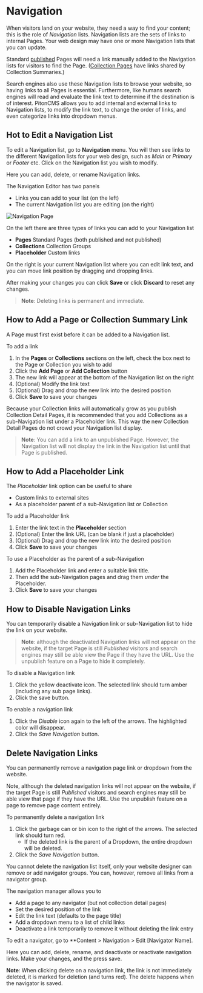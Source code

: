 # Navigation

When visitors land on your website, they need a way to find your content; this is the role of *Navigation* lists. Navigation lists are the sets of links to internal Pages. Your web design may have one or more Navigation lists that you can update.

Standard [published](/admin/support/client/pages#saving-and-publishing) Pages will need a link manually added to the Navigation lists for visitors to find the Page. ([Collection Pages](/admin/support/client/collections) have links shared by Collection Summaries.)

Search engines also use these Navigation lists to browse your website, so having links to all Pages is essential. Furthermore, like humans search engines will read and evaluate the link text to determine if the destination is of interest. PitonCMS allows you to add internal and external links to Navigation lists, to modify the link text, to change the order of links, and even categorize links into dropdown menus.

## Hot to Edit a Navigation List

To edit a Navigation list, go to <i class="fas fa-compass"></i> **Navigation** menu. You will then see links to the different Navigation lists for your web design, such as *Main* or *Primary* or *Footer* etc. Click on the Navigation list you wish to modify.

Here you can add, delete, or rename Navigation links.

The Navigation Editor has two panels
- Links you can add to your list (on the left)
- The current Navigation list you are editing (on the right)

![Navigation Page](/admin/img/support/navigationEditor.png)

On the left there are three types of links you can add to your Navigation list
- **Pages** Standard Pages (both published and not published)
- **Collections** Collection Groups
- **Placeholder** Custom links

On the right is your current Navigation list where you can edit link text, and you can move link position by dragging and dropping links.

After making your changes you can click **Save** or click **Discard** to reset any changes.

>**Note**: Deleting links is permanent and immediate.

## How to Add a Page or Collection Summary Link
A Page must first exist before it can be added to a Navigation list.

To add a link

 1. In the **Pages** or **Collections** sections on the left, check the box next to the Page or Collection you wish to add
 2. Click the **Add Page** or **Add Collection** button
 3. The new link will appear at the bottom of the Navigation list on the right
 4. (Optional) Modify the link text
 5. (Optional) Drag and drop the new link into the desired position
 6. Click **Save** to save your changes

Because your Collection links will automatically grow as you publish Collection Detail Pages, it is recommended that you add Collections as a sub-Navigation list under a Placeholder link. This way the new Collection Detail Pages do not crowd your Navigation list display.

>**Note**: You can add a link to an unpublished Page. However, the Navigation list will not display the link in the Navigation list until that Page is published.

## How to Add a Placeholder Link
The *Placeholder* link option can be useful to share

- Custom links to external sites
- As a placeholder parent of a sub-Navigation list or Collection

To add a Placeholder link

1. Enter the link text in the **Placeholder** section
2. (Optional) Enter the link URL (can be blank if just a placeholder)
3. (Optional) Drag and drop the new link into the desired position
4. Click **Save** to save your changes

To use a Placeholder as the parent of a sub-Navigation
1. Add the Placeholder link and enter a suitable link title.
2. Then add the sub-Navigation pages and drag them *under* the Placeholder.
3. Click **Save** to save your changes

## How to Disable Navigation Links

You can temporarily disable a Navigation link or sub-Navigation list to hide the link on your website.

>**Note**: although the deactivated Navigation links will not appear on the website, if the target Page is still *Published* visitors and search engines may still be able view the Page if they have the URL. Use the unpublish feature on a Page to hide it completely.

To disable a Navigation link

1. Click the yellow deactivate icon. The selected link should turn amber (including any sub page links).
2. Click the save button.

To enable a navigation link

1. Click the *Disable* icon again to the left of the arrows. The highlighted color will disappear.
2. Click the *Save Navigation* button.

## Delete Navigation Links

You can permanently remove a navigation page link or dropdown from the website.

Note, although the deleted navigation links will not appear on the website, if the target Page is still *Published* visitors and search engines may still be able view that page if they have the URL. Use the unpublish feature on a page to remove page content entirely.

To permanently delete a navigation link

1. Click the garbage can or bin icon to the right of the arrows. The selected link should turn red.
    * If the deleted link is the parent of a Dropdown, the entire dropdown will be deleted.
2. Click the *Save Navigation* button.

You cannot delete the navigation list itself, only your website designer can remove or add navigator groups. You can, however, remove all links from a navigator group.

The navigation manager allows you to

* Add a page to any navigator (but not collection detail pages)
* Set the desired position of the link
* Edit the link text (defaults to the page title)
* Add a dropdown menu to a list of child links
* Deactivate a link temporarily to remove it without deleting the link entry

To edit a navigator, go to **Content > Navigation > Edit [Navigator Name].

Here you can add, delete, rename, and deactivate or reactivate navigation links. Make your changes, and the press save.

**Note**: When clicking delete on a navigation link, the link is not immediately deleted, it is marked for deletion (and turns red). The delete happens when the navigator is saved.
